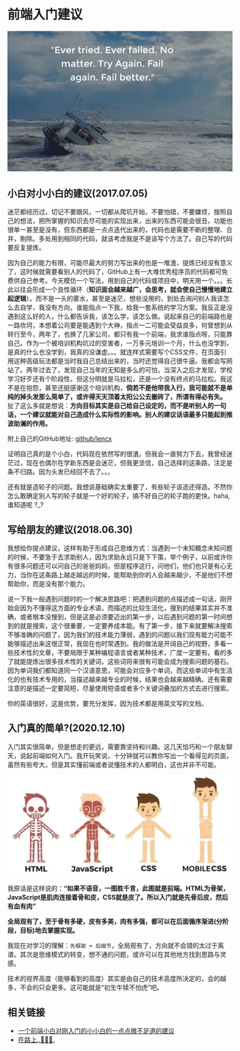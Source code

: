 # 前端入门建议

![fe-getting-started](./img/fe-getting-started.jpg)

## 小白对小小白的建议(2017.07.05)

迷茫都经历过，切记不要跟风，一切都从爬坑开始，不要怕错，不要嫌烦，按照自己的想法，把所掌握的知识去尽可能的实现出来，出来的东西可能会很丑，功能也很单一甚至是没有，但东西都是一点点迭代出来的，代码也是需要不断的整理、合并，剔除。多处用到相同的代码，就该考虑我是不是该写个方法了。自己写的代码要反复提炼。

因为自己的能力有限，可能尽最大的努力写出来的也是一堆渣，提炼已经没有意义了，这时候就需要看别人的代码了，GitHub上有一大堆优秀程序员的代码都可免费供自己参考。今天模仿一个写法，用到自己的代码或项目中，明天用一个。。。长此以往会形成一个良性循环（**知识面会越来越广，会思考，就会使自己慢慢地建立起逻辑**）。而不是一头的雾水，甚至是迷茫，想些没用的，到处去询问别人我该怎么去自学，我没有方向，谁能指点一下我，给我一套系统的学习方案。我反正是没遇到这么好的人，什么都告诉我，该怎么学，该怎么做。说起来自己的前端路也是一路坎坷，本想着公司要是能遇到个大神，指点一二可能会受益良多，何曾想到从转行至今，两年了，也换了几家公司，都只有我一个前端，我求谁指点呀，只能靠自己。作为一个被培训机构坑过的受害者，一万多元培训一个月，什么也没学到，是真的什么也没学到，我真的没谦虚。。。就连样式需要写个CSS文件，在页面引用这种高级玩法都是当时我自己总结出来的，当时还觉得自己很牛逼。我都会写网站了。两年过去了，发现自己当年的无知是多么的可怕，当深入之后才发现，学校学习好歹还有个阶段性，但这分明就是马拉松，还是一个没有终点的马拉松。我这不是在抱怨，甚至还挺感谢这个培训机构，**倘若不是他带我入行，我可能就不是单纯的掉头发那么简单了，或许得天天顶着太阳公公去搬砖了，所谓有得必有失。** 扯了这么多就是想说：**方向目标其实是自己给自己设定的，而不是听别人的一句话，一个建议就能对自己造成什么实际性的影响。别人的建议话语最多只能起到推波助澜的作用。**

附上自己的GitHub地址: [github/lencx](https://github.com/lencx)

证明自己真的是个小白，代码现在依然写的很渣。但我会一直努力下去，我曾经迷茫过，现在也偶尔在学新东西是会迷茫，但我更坚信，自己选择的这条路，注定是条不归路。因为头发已经回不去了。。。

还有就是造轮子的问题。我想说基础确实太重要了，有些轮子该造还得造。不然你怎么敢确定别人写的轮子就是一个好的轮子，搞不好自己的轮子跑的更快。haha, 谁知道呢 ?_?

## 写给朋友的建议(2018.06.30)

我想给你提点建议，这样有助于形成自己思维方式：当遇到一个未知概念未知问题的时候，不要急于去求助别人，因为求助永远只是下下策，举个例子，以前或许你有很多问题还可以问自己的爸爸妈妈，但是程序这行，问他们，他们也只是有心无力，当你在这条路上越走越远的时候，能帮助到你的人会越来越少，不是他们不想帮助你，而是没有那个能力。

说一下我一般遇到问题时的一个解决思路吧：把遇到问题的点描述成一句话，刚开始会因为不懂得这方面的专业术语，而描述的比较生活化，搜到的结果其实并不准确，或者根本没搜到，但是这是必须要迈出的第一步，以后遇到问题的第一时间想到的就是搜索，这个很重要，一定要养成本能。有了第一步，接下来就要解决搜索不够准确的问题了，因为我们的技术能力薄弱，遇到的问题以我们现有能力可能不能够描述出来这很正常，我现在也时常遇到。我的做法是开阔自己的视野，多看一些技术性的文章，不要局限于某种编程语言或者某种技术，广度一定要有。看的多了就能提炼出很多技术性的关键词，这些词将来很有可能会成为搜索问题的基石。因为单词我们都知道同一个汉语意思，可能会对应多个单词，而这些单词中有生活化的也有技术专用的，当描述越来越专业的时候，结果也会越来越精确。还有需要注意的是描述一定要简短，尽量使用短语或者多个关键词叠加的方式去进行搜索。

你的英语很好，这是优势，要充分发挥，因为技术都是用英文写的文档。

## 入门真的简单?(2020.12.10)

入门其实很简单，但是想走的更远，需要靠坚持和兴趣。这几天恰巧和一个朋友聊天，说起前端如何入门。我开玩笑说，十分钟就可以教你写出一个看得见的页面，虽然有些夸大，但是其实懂前端或者说懂技术的人都明白，这也并非不可能。

![html-js-css](./img/fe-getting-started-2.jpg)

我原话是这样说的：**“如果不语音，一图胜千言，此图就是前端。HTML为骨架，JavaScript是肌肉连接着骨和皮，CSS就是皮了。所以入门就是先骨后皮，然后有血有肉”**

**全局观有了，至于骨有多硬，皮有多美，肉有多强，都可以在后面循序渐进(分阶段，目标)地去掌握实现。**

我现在对学习的理解：`先框架 ➮ 后细节`，全局观有了，方向就不会错的太过于离谱。其次是思维模式的转变，想不通的问题，或许可以在其他地方找到思路与灵感。

技术的视界高度（能够看到的高度）其实是由自己的技术高度所决定的，会的越多，不会的只会更多。这可能就是“初生牛犊不怕虎”吧。

## 相关链接

* [一个前端小白对刚入门的小小白的一点点微不足道的建议](https://www.zhihu.com/people/lencx_/posts)
* [在路上..🏃🏻‍♂️.](https://nofwl.com/blog/thinking/think-about-it)
